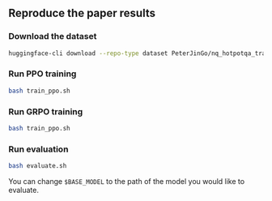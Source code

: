 
## Reproduce the paper results

### Download the dataset

```bash
huggingface-cli download --repo-type dataset PeterJinGo/nq_hotpotqa_train --local-dir $WORK_DIR/data/nq_hotpotqa_train
```

### Run PPO training
```bash
bash train_ppo.sh
```


### Run GRPO training
```bash
bash train_ppo.sh
```

### Run evaluation
```bash
bash evaluate.sh
```

You can change ```$BASE_MODEL``` to the path of the model you would like to evaluate.
